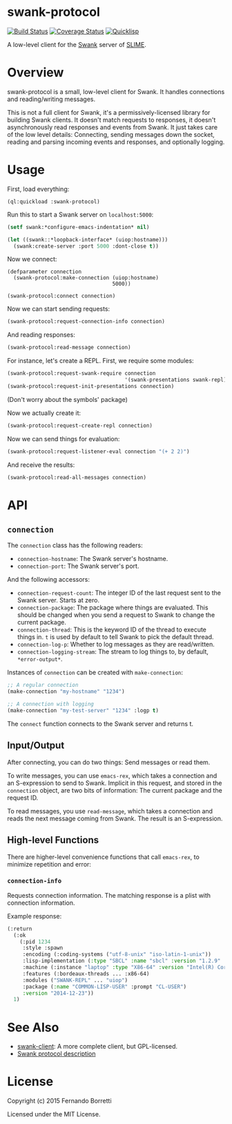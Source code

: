 # swank-protocol

[![Build Status](https://travis-ci.org/eudoxia0/swank-protocol.svg?branch=master)](https://travis-ci.org/eudoxia0/swank-protocol)
[![Coverage Status](https://coveralls.io/repos/eudoxia0/swank-protocol/badge.svg?branch=master)](https://coveralls.io/r/eudoxia0/swank-protocol?branch=master)
[![Quicklisp](http://quickdocs.org/badge/swank-protocol.svg)](http://quickdocs.org/swank-protocol/)

A low-level client for the [Swank][swank] server of [SLIME][slime].

# Overview

swank-protocol is a small, low-level client for Swank. It handles connections
and reading/writing messages.

This is not a full client for Swank, it's a permissively-licensed library for
building Swank clients. It doesn't match requests to responses, it doesn't
asynchronously read responses and events from Swank. It just takes care of the
low level details: Connecting, sending messages down the socket, reading and
parsing incoming events and responses, and optionally logging.

# Usage

First, load everything:

```
(ql:quickload :swank-protocol)
```

Run this to start a Swank server on `localhost:5000`:

```lisp
(setf swank:*configure-emacs-indentation* nil)

(let ((swank::*loopback-interface* (uiop:hostname)))
  (swank:create-server :port 5000 :dont-close t))
```

Now we connect:

```
(defparameter connection
  (swank-protocol:make-connection (uiop:hostname)
                                  5000))

(swank-protocol:connect connection)
```

Now we can start sending requests:

```lisp
(swank-protocol:request-connection-info connection)
```

And reading responses:

```lisp
(swank-protocol:read-message connection)
```

For instance, let's create a REPL. First, we require some modules:

```lisp
(swank-protocol:request-swank-require connection
                                      '(swank-presentations swank-repl))
(swank-protocol:request-init-presentations connection)
```

(Don't worry about the symbols' package)

Now we actually create it:

```lisp
(swank-protocol:request-create-repl connection)
```

Now we can send things for evaluation:

```lisp
(swank-protocol:request-listener-eval connection "(+ 2 2)")
```

And receive the results:

```lisp
(swank-protocol:read-all-messages connection)
```

# API

## `connection`

The `connection` class has the following readers:

* `connection-hostname`: The Swank server's hostname.
* `connection-port`: The Swank server's port.

And the following accessors:

* `connection-request-count`: The integer ID of the last request sent to the
  Swank server. Starts at zero.
* `connection-package`: The package where things are evaluated. This should be
  changed when you send a request to Swank to change the current package.
* `connection-thread`: This is the keyword ID of the thread to execute things
  in. `t` is used by default to tell Swank to pick the default thread.
* `connection-log-p`: Whether to log messages as they are read/written.
* `connection-logging-stream`: The stream to log things to, by default,
  `*error-output*`.

Instances of `connection` can be created with `make-connection`:

```lisp
;; A regular connection
(make-connection "my-hostname" "1234")

;; A connection with logging
(make-connection "my-test-server" "1234" :logp t)
```

The `connect` function connects to the Swank server and returns t.

## Input/Output

After connecting, you can do two things: Send messages or read them.

To write messages, you can use `emacs-rex`, which takes a connection and an
S-expression to send to Swank. Implicit in this request, and stored in the
`connection` object, are two bits of information: The current package and the
request ID.

To read messages, you use `read-message`, which takes a connection and reads the
next message coming from Swank. The result is an S-expression.

## High-level Functions

There are higher-level convenience functions that call `emacs-rex`, to minimize
repetition and error:

### `connection-info`

Requests connection information. The matching response is a plist with
connection information.

Example response:

```lisp
(:return
  (:ok
    (:pid 1234
     :style :spawn
     :encoding (:coding-systems ("utf-8-unix" "iso-latin-1-unix"))
     :lisp-implementation (:type "SBCL" :name "sbcl" :version "1.2.9" :program "/usr/local/bin/sbcl")
     :machine (:instance "laptop" :type "X86-64" :version "Intel(R) Core(TM) i5-2410M CPU @ 2.30GHz")
     :features (:bordeaux-threads ... :x86-64)
     :modules ("SWANK-REPL" ... "uiop")
     :package (:name "COMMON-LISP-USER" :prompt "CL-USER")
     :version "2014-12-23"))
  1)
```

# See Also

* [swank-client][s-c]: A more complete client, but GPL-licensed.
* [Swank protocol description][description]

[slime]: https://common-lisp.net/project/slime/
[swank]: https://github.com/slime/slime/tree/master/swank
[s-c]: https://github.com/brown/swank-client
[description]: https://github.com/astine/swank-client/blob/master/swank-description.markdown

# License

Copyright (c) 2015 Fernando Borretti

Licensed under the MIT License.
